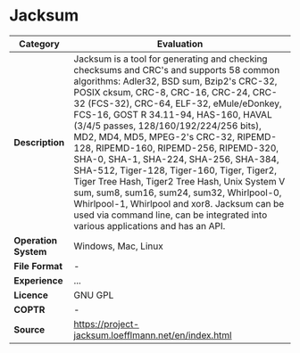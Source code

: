 # Jacksum

| Category | Evaluation |
| --- | --- |
| **Description** | Jacksum is a tool for generating and checking checksums and CRC's and supports 58 common algorithms: Adler32, BSD sum, Bzip2's CRC-32, POSIX cksum, CRC-8, CRC-16, CRC-24, CRC-32 (FCS-32), CRC-64, ELF-32, eMule/eDonkey, FCS-16, GOST R 34.11-94, HAS-160, HAVAL (3/4/5 passes, 128/160/192/224/256 bits), MD2, MD4, MD5, MPEG-2's CRC-32, RIPEMD-128, RIPEMD-160, RIPEMD-256, RIPEMD-320, SHA-0, SHA-1, SHA-224, SHA-256, SHA-384, SHA-512, Tiger-128, Tiger-160, Tiger, Tiger2, Tiger Tree Hash, Tiger2 Tree Hash, Unix System V sum, sum8, sum16, sum24, sum32, Whirlpool-0, Whirlpool-1, Whirlpool and xor8. Jacksum can be used via command line, can be integrated into various applications and has an API. |
| **Operation System** | Windows, Mac, Linux |
| **File Format** | - |
| **Experience** | ... |
| **Licence** | GNU GPL |
| **COPTR** | - |
| **Source** | 	https://project-jacksum.loefflmann.net/en/index.html |
